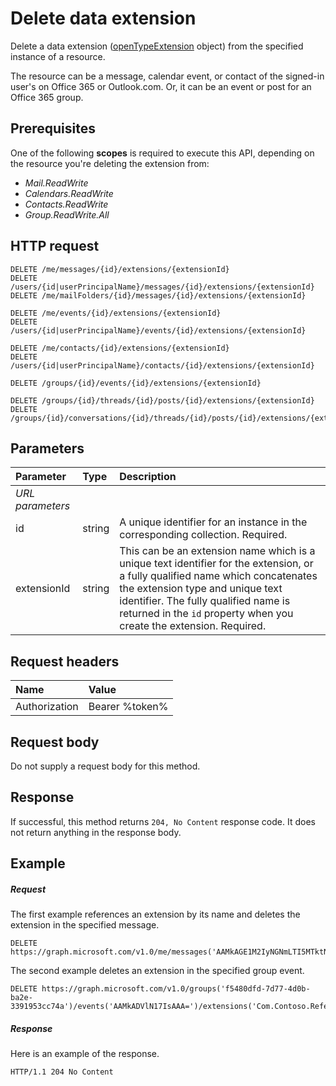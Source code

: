 # Delete data extension

Delete a data extension ([openTypeExtension](../resources/openTypeExtension.md) object) from the specified instance of a resource. 

The resource can be a message, calendar event, or contact of the signed-in user's on Office 365 or
Outlook.com. Or, it can be an event or post for an Office 365 group.

## Prerequisites

One of the following **scopes** is required to execute this API, depending on the resource you're
deleting the extension from:

- _Mail.ReadWrite_
- _Calendars.ReadWrite_
- _Contacts.ReadWrite_
- _Group.ReadWrite.All_

 
## HTTP request
<!-- { "blockType": "ignored" } -->
```http
DELETE /me/messages/{id}/extensions/{extensionId}
DELETE /users/{id|userPrincipalName}/messages/{id}/extensions/{extensionId}
DELETE /me/mailFolders/{id}/messages/{id}/extensions/{extensionId}

DELETE /me/events/{id}/extensions/{extensionId}
DELETE /users/{id|userPrincipalName}/events/{id}/extensions/{extensionId}

DELETE /me/contacts/{id}/extensions/{extensionId}
DELETE /users/{id|userPrincipalName}/contacts/{id}/extensions/{extensionId}

DELETE /groups/{id}/events/{id}/extensions/{extensionId}

DELETE /groups/{id}/threads/{id}/posts/{id}/extensions/{extensionId}
DELETE /groups/{id}/conversations/{id}/threads/{id}/posts/{id}/extensions/{extensionId}
```

## Parameters
|**Parameter**|**Type**|**Description**|
|:-----|:-----|:-----|
|_URL parameters_|
|id|string|A unique identifier for an instance in the corresponding collection. Required.|
|extensionId|string|This can be an extension name which is a unique text identifier for the extension, or a fully qualified name which concatenates the extension type and unique text identifier. The fully qualified name is returned in the `id` property when you create the extension. Required.|


## Request headers
| Name       | Value |
|:---------------|:----------|
| Authorization | Bearer %token%|


## Request body
Do not supply a request body for this method.


## Response
If successful, this method returns `204, No Content` response code. It does not return anything in the response body.

## Example
##### Request
The first example references an extension by its name and deletes the extension in the specified message.
<!-- {
  "blockType": "request",
  "name": "delete_opentypeextension"
}-->
```http
DELETE https://graph.microsoft.com/v1.0/me/messages('AAMkAGE1M2IyNGNmLTI5MTktNDUyZi1iOTVl===')/extensions('Com.Contoso.Referral')
```

The second example deletes an extension in the specified group event.

<!-- { "blockType": "ignored" } -->
```http
DELETE https://graph.microsoft.com/v1.0/groups('f5480dfd-7d77-4d0b-ba2e-3391953cc74a')/events('AAMkADVlN17IsAAA=')/extensions('Com.Contoso.Referral')
```

 

##### Response
Here is an example of the response.
<!-- {
  "blockType": "response",
  "truncated": false
} -->
```http
HTTP/1.1 204 No Content
```

<!-- uuid: 8fcb5dbc-d5aa-4681-8e31-b001d5168d79
2015-10-25 14:57:30 UTC -->
<!-- {
  "type": "#page.annotation",
  "description": "Delete opentypeextension",
  "keywords": "",
  "section": "documentation",
  "tocPath": ""
}-->